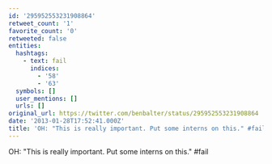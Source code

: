 ```yaml
---
id: '295952553231908864'
retweet_count: '1'
favorite_count: '0'
retweeted: false
entities:
  hashtags:
    - text: fail
      indices:
        - '58'
        - '63'
  symbols: []
  user_mentions: []
  urls: []
original_url: https://twitter.com/benbalter/status/295952553231908864
date: '2013-01-28T17:52:41.000Z'
title: 'OH: "This is really important. Put some interns on this." #fail'
---
```


OH: "This is really important. Put some interns on this." #fail